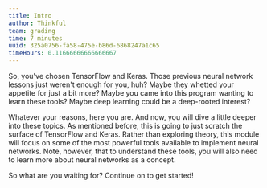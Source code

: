 ```yaml
---
title: Intro
author: Thinkful
team: grading
time: 7 minutes
uuid: 325a0756-fa58-475e-b86d-6868247a1c65
timeHours: 0.11666666666666667
---
```


So, you've chosen TensorFlow and Keras. Those previous neural network lessons just weren't enough for you, huh? Maybe they whetted your appetite for just a bit more? Maybe you came into this program wanting to learn these tools? Maybe deep learning could be a deep-rooted interest?

Whatever your reasons, here you are. And now, you will dive a little deeper into these topics. As mentioned before, this is going to just scratch the surface of TensorFlow and Keras. Rather than exploring theory, this module will focus on some of the most powerful tools available to implement neural networks. Note, however, that to understand these tools, you will also need to learn more about neural networks as a concept.

So what are you waiting for? Continue on to get started!
